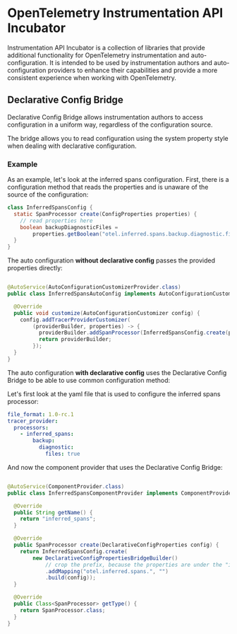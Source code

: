 # OpenTelemetry Instrumentation API Incubator

Instrumentation API Incubator is a collection of libraries that provide additional functionality
for OpenTelemetry instrumentation and auto-configuration. It is intended to be used by
instrumentation authors and auto-configuration providers to enhance their capabilities and provide a
more consistent experience when working with OpenTelemetry.

## Declarative Config Bridge

Declarative Config Bridge allows instrumentation authors to access configuration in a uniform way,
regardless of the configuration source.

The bridge allows you to read configuration using the system property style when dealing with
declarative configuration.

### Example

As an example, let's look at the inferred spans configuration.
First, there is a configuration method that reads the properties and is unaware of the source of the
configuration:

```java
class InferredSpansConfig {
  static SpanProcessor create(ConfigProperties properties) {
    // read properties here
    boolean backupDiagnosticFiles =
        properties.getBoolean("otel.inferred.spans.backup.diagnostic.files", false);
  }
}
```

The auto configuration **without declarative config** passes the provided properties directly:

```java

@AutoService(AutoConfigurationCustomizerProvider.class)
public class InferredSpansAutoConfig implements AutoConfigurationCustomizerProvider {

  @Override
  public void customize(AutoConfigurationCustomizer config) {
    config.addTracerProviderCustomizer(
        (providerBuilder, properties) -> {
          providerBuilder.addSpanProcessor(InferredSpansConfig.create(properties));
          return providerBuilder;
        });
  }
}
```

The auto configuration **with declarative config** uses the Declarative Config Bridge to be able to
use common configuration method:

Let's first look at the yaml file that is used to configure the inferred spans processor:

```yaml
file_format: 1.0-rc.1
tracer_provider:
  processors:
    - inferred_spans:
        backup:
          diagnostic:
            files: true
```

And now the component provider that uses the Declarative Config Bridge:

```java

@AutoService(ComponentProvider.class)
public class InferredSpansComponentProvider implements ComponentProvider<SpanProcessor> {

  @Override
  public String getName() {
    return "inferred_spans";
  }

  @Override
  public SpanProcessor create(DeclarativeConfigProperties config) {
    return InferredSpansConfig.create(
        new DeclarativeConfigPropertiesBridgeBuilder()
            // crop the prefix, because the properties are under the "inferred_spans" processor
            .addMapping("otel.inferred.spans.", "")
            .build(config));
  }

  @Override
  public Class<SpanProcessor> getType() {
    return SpanProcessor.class;
  }
}
```

